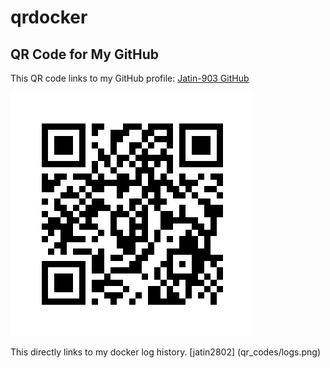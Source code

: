 # qrdocker
## QR Code for My GitHub

This QR code links to my GitHub profile: [Jatin-903 GitHub](https://github.com/Jatin-903)

![GitHub QR Code](qr_codes/github_qr_code.png)

This directly links to my docker log history. [jatin2802] (qr_codes/logs.png)